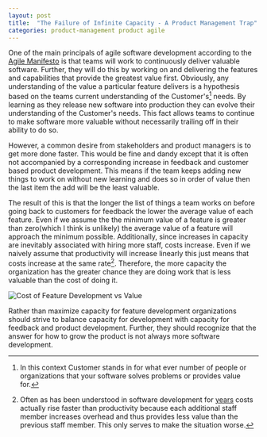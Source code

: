 ```yaml
---
layout: post
title:  "The Failure of Infinite Capacity - A Product Management Trap"
categories: product-management product agile
---
```

One of the main principals of agile software development according to the [Agile Manifesto](http://agilemanifesto.org/principles.html) is that teams will work to continuously deliver valuable software. Further, they will do this by working on and delivering the features and capabilities that provide the greatest value first. Obviously, any understanding of the value a particular feature delivers is a hypothesis based on the teams current understanding of the Customer's[^1] needs. By learning as they release new software into production they can evolve their understanding of the Customer's needs. This fact allows teams to continue to make software more valuable without necessarily trailing off in their ability to do so.

However, a common desire from stakeholders and product managers is to get more done faster. This would be fine and dandy except that it is often not accompanied by a corresponding increase in feedback and customer based product development. This means if the team keeps adding new things to work on without new learning and does so in order of value then the last item the add will be the least valuable. <!--more-->

The result of this is that the longer the list of things a team works on before going back to customers for feedback the lower the average value of each feature. Even if we assume the the minimum value of a feature is greater than zero(which I think is unlikely) the average value of a feature will approach the minimum possible. Additionally,  since increases in capacity are inevitably associated with hiring more staff, costs increase. Even if we naively assume that productivity will increase linearly this just means that costs increase at the same rate[^2]. Therefore, the more capacity the organization has the greater chance they are doing work that is less valuable than the cost of doing it.

![Cost of Feature Development vs Value](/images/costOfFeatures.png)

Rather than maximize capacity for feature development organizations should strive to balance capacity for development with capacity for feedback and product development. Further, they should recognize that the answer for how to grow the product is not always more software development.

[^1]: In this context Customer stands in for what ever number of people or organizations that your software solves problems or provides value for.
[^2]: Often as has been understood in software development for [years](https://en.wikipedia.org/wiki/The_Mythical_Man-Month) costs actually rise faster than productivity because each additional staff member increases overhead and thus provides less value than the previous staff member. This only serves to make the situation worse.
